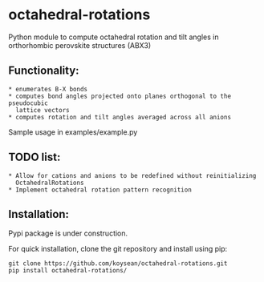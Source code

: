 # octahedral-rotations
Python module to compute octahedral rotation and tilt angles in orthorhombic perovskite structures (ABX3)


## Functionality:
    * enumerates B-X bonds
    * computes bond angles projected onto planes orthogonal to the pseudocubic
      lattice vectors
    * computes rotation and tilt angles averaged across all anions

Sample usage in examples/example.py

## TODO list:
    * Allow for cations and anions to be redefined without reinitializing
      OctahedralRotations
    * Implement octahedral rotation pattern recognition


## Installation:

Pypi package is under construction.

For quick installation, clone the git repository and install using pip:

    git clone https://github.com/koysean/octahedral-rotations.git
    pip install octahedral-rotations/
